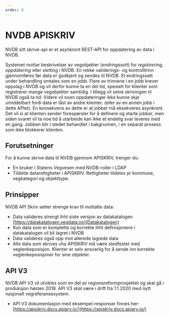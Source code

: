 ```yaml
---
order: 0
---
```

# NVDB APISKRIV

NVDB sitt skrive-api er et asynkront REST-API for oppdatering av data i NVDB.

Systemet mottar beskrivelser av vegobjekter (_endringssett_) for _registrering_, _oppdatering_ eller _sletting_ i NVDB. En rekke validerings- og kontrolltrinn gjennomføres før data er godkjent og  sendes til NVDB. Et endringssett under behandling omtales som en jobb. Flere av trinnene i en jobb krever oppslag i NVDB og vil derfor kunne ta en del tid, spesielt for klienter som registrerer mange vegobjekter samtidig. I tillegg vil selve skrivingen til NVDB også ta tid. Videre vil noen oppdateringer ikke kunne skje umiddelbart fordi data er låst av andre klienter. (eller av en annen jobb i dette APIet). En konsekvens av dette er at jobber må eksekveres asynkront. Det vil si at klienten sender forespørsler for å definere og starte jobber, men siden svaret vil ta noe tid å utarbeide kan ikke et endelig svar leveres med en gang. Jobben blir i stedet behandlet i bakgrunnen, i en separat prosess som ikke blokkerer klienten.

## Forutsetninger

For å kunne skrive data til NVDB gjennom APISKRIV, trenger du:

* En bruker i Statens Vegvesen med NVDB-roller i LDAP
* Tildelte datarettigheter i APISKRIV. Rettigheter tildeles pr kommune, vegkategori og objekttype.

## Prinsipper

NVDB API Skriv setter strenge krav til mottatte data:

* Data valideres strengt ihht siste versjon av datakatalogen [https://datakatalogen.vegdata.no](Datakatalogen)
* Kun data som er komplette og korrekte ihht definisjonene i datakatalogen vil bli lagret i NVDB
* Data valideres også opp mot allerede lagrede data
* Alle data som skrives vha APISKRIV må være stedfestet med veglenkeposisjon. Klienter er selv ansvarlig for å sende inn korrekte veglenkeposisjoner for sine objekter.  

## API V3

NVDB API V3 vil utvikles som en del av regionsreformprosjektet og skal gå i produksjon høsten 2019. API V3 skal være i drift fra 1.1.2020 med nytt nasjonalt vegreferansesystem.

* API V3 dokumentasjon med eksempel-responser finnes her: [https://apiskriv.docs.apiary.io/](https://apiskriv.docs.apiary.io/)
